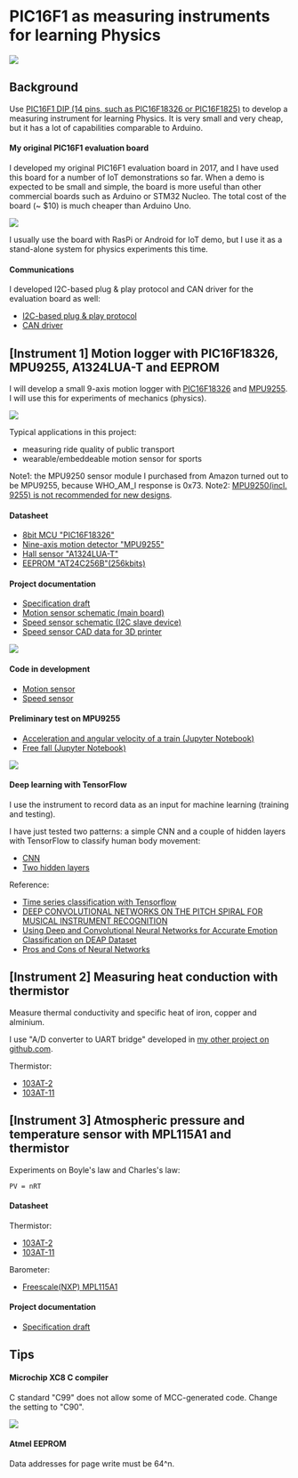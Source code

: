 # PIC16F1 as measuring instruments for learning Physics

![](./doc/motion_measurement_system.jpg)

## Background

Use [PIC16F1 DIP (14 pins, such as PIC16F18326 or PIC16F1825)](http://microchipdeveloper.com/mcu1102:start) to develop a measuring instrument for learning Physics. It is very small and very cheap, but it has a lot of capabilities comparable to Arduino.

#### My original PIC16F1 evaluation board

I developed my original PIC16F1 evaluation board in 2017, and I have used this board for a number of IoT demonstrations so far. When a demo is expected to be small and simple, the board is more useful than other commercial boards such as Arduino or STM32 Nucleo. The total cost of the board (~ $10) is much cheaper than Arduino Uno.

![](https://docs.google.com/drawings/d/e/2PACX-1vTHoT0TZIyVhAgkDVHyuWkc1-_6oFHT2mF53g2q36bgH_qxplkvvRIkJ3PqJBNuTZauhhMmSiemMoZO/pub?w=680&h=400)

I usually use the board with RasPi or Android for IoT demo, but I use it as a stand-alone system for physics experiments this time.

#### Communications

I developed I2C-based plug & play protocol and CAN driver for the evaluation board as well:
- [I2C-based plug & play protocol](https://github.com/araobp/sensor-network)
- [CAN driver](https://github.com/araobp/can-bus)

## [Instrument 1] Motion logger with PIC16F18326, MPU9255, A1324LUA-T and EEPROM

I will develop a small 9-axis motion logger with [PIC16F18326](http://ww1.microchip.com/downloads/en/DeviceDoc/40001839B.pdf) and [MPU9255](https://stanford.edu/class/ee267/misc/MPU-9255-Datasheet.pdf). I will use this for experiments of mechanics (physics).

![](./doc/mpu9250_front.jpg)

Typical applications in this project:
- measuring ride quality of public transport
- wearable/embeddeable motion sensor for sports

Note1: the MPU9250 sensor module I purchased from Amazon turned out to be MPU9255, because WHO_AM_I response is 0x73.
Note2: [MPU9250(incl. 9255) is not recommended for new designs](https://www.invensense.com/products/motion-tracking/9-axis/).

#### Datasheet

- [8bit MCU "PIC16F18326"](http://ww1.microchip.com/downloads/en/DeviceDoc/40001839B.pdf)
- [Nine-axis motion detector "MPU9255"](https://stanford.edu/class/ee267/misc/MPU-9255-Datasheet.pdf)
- [Hall sensor "A1324LUA-T"](https://www.allegromicro.com/~/media/Files/Datasheets/A1324-5-6-Datasheet.ashx)
- [EEPROM "AT24C256B"(256kbits)](http://akizukidenshi.com/download/at24c256b.pdf)

#### Project documentation

- [Specification draft](https://docs.google.com/presentation/d/e/2PACX-1vS1QRvp0iwG9tbEkca-ZsDFF7-tqjf2MM4x4-hfQBJTx4DSAqnX8e7i9MFr4HT65ORehIFEavOaND_r/pub?start=false&loop=false&delayms=3000)
- [Motion sensor schematic (main board)](./kicad/motion_detector/motion_detector.pdf)
- [Speed sensor schematic (I2C slave device)](./kicad/speed_sensor/speed_sensor.pdf)
- [Speed sensor CAD data for 3D printer](./freecad/speed_pulses.stl)

![](./doc/3D_printed_speed_pulses.jpg)

#### Code in development

- [Motion sensor](./src/pic16f18326/motion_sensor.X)
- [Speed sensor](./src/pic16f18326/speed_sensor.X)

#### Preliminary test on MPU9255

- [Acceleration and angular velocity of a train (Jupyter Notebook)](./jupyter/motion_in_a_train.ipynb)
- [Free fall (Jupyter Notebook)](./jupyter/motion_sensor_free_fall.ipynb)

![](./jupyter/raw_data_gravity_free_fall.jpg)

#### Deep learning with TensorFlow

I use the instrument to record data as an input for machine learning (training and testing).

I have just tested two patterns: a simple CNN and a couple of hidden layers with TensorFlow to classify human body movement:
- [CNN](./tensorflow/machine_learning_CNN.ipynb)
- [Two hidden layers](./tensorflow/machine_learning_two_hidden_layers.ipynb)

Reference: 
- [Time series classification with Tensorflow](https://burakhimmetoglu.com/2017/08/22/time-series-classification-with-tensorflow/)
- [DEEP CONVOLUTIONAL NETWORKS ON THE PITCH SPIRAL FOR
MUSICAL INSTRUMENT RECOGNITION](https://arxiv.org/pdf/1605.06644.pdf)
- [Using Deep and Convolutional Neural Networks for
Accurate Emotion Classification on DEAP Dataset](https://www.aaai.org/ocs/index.php/IAAI/IAAI17/paper/download/15007/13731)
- [Pros and Cons of Neural Networks](https://towardsdatascience.com/hype-disadvantages-of-neural-networks-6af04904ba5b)

## [Instrument 2] Measuring heat conduction with thermistor

Measure thermal conductivity and specific heat of iron, copper and alminium.

I use "A/D converter to UART bridge" developed in [my other project on github.com](https://github.com/araobp/motion-detector).

Thermistor:
- [103AT-2](http://akizukidenshi.com/catalog/g/gP-07258/)
- [103AT-11](http://akizukidenshi.com/catalog/g/gP-07257/)

## [Instrument 3] Atmospheric pressure and temperature sensor with MPL115A1 and thermistor

Experiments on Boyle's law and Charles's law:
```
PV = nRT
```

#### Datasheet

Thermistor:
- [103AT-2](http://akizukidenshi.com/catalog/g/gP-07258/)
- [103AT-11](http://akizukidenshi.com/catalog/g/gP-07257/)

Barometer:
- [Freescale(NXP) MPL115A1](http://akizukidenshi.com/download/ds/freescale/MPL115A1.pdf)

#### Project documentation

- [Specification draft](https://docs.google.com/presentation/d/e/2PACX-1vTFWhwneuLkQ1FZPOrrmI1i-VYzVfW0b4dV-kViTS8dXYShsPu_ecb1oB_iyxuuK2mhmNJEHwSKUAcR/pub?start=false&loop=false&delayms=3000)

## Tips

#### Microchip XC8 C compiler

C standard "C99" does not allow some of MCC-generated code. Change the setting to "C90".

![](./doc/C90_standard.jpg)

#### Atmel EEPROM

Data addresses for page write must be 64^n.
